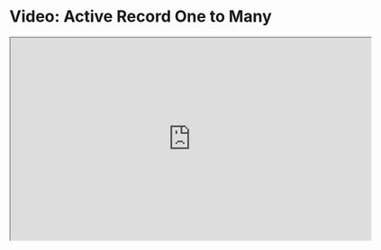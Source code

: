 # Video: Active Record One to Many

<iframe src="https://player.vimeo.com/video/594977126/?title=0&byline=0&portrait=0" width="640" height="360" allowfullscreen="allowfullscreen" allow="autoplay; fullscreen; picture-in-picture"></iframe>
